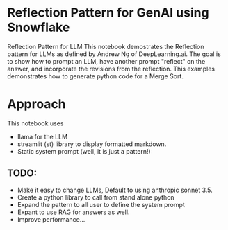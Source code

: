 # Reflection Pattern for GenAI using Snowflake
Reflection Pattern for LLM This notebook demostrates the Reflection pattern for LLMs as defined by Andrew Ng of DeepLearning.ai. The goal is to show how to prompt an LLM, have another prompt "reflect" on the answer, and incorporate the revisions from the reflection.  This examples demonstrates how to generate python code for a Merge Sort.

# Approach
This notebook uses
* llama for the LLM
* streamlit (st) library to display formatted markdown.
* Static system prompt (well, it is just a pattern!)


## TODO:
* Make it easy to change LLMs, Default to using anthropic sonnet 3.5.
* Create a python library to call from stand alone python 
* Expand the pattern to all user to define the system prompt
* Expant to use RAG for answers as well.
* Improve performance...
